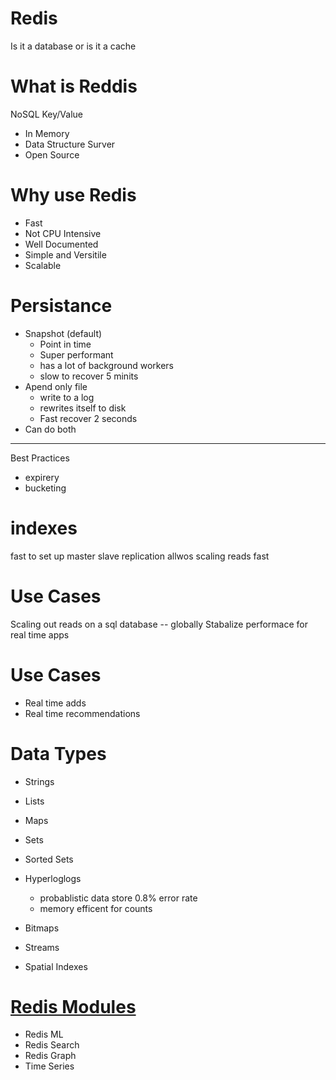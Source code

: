 # Redis
Is it a database or is it a cache



# What is Reddis
NoSQL
Key/Value
* In Memory
* Data Structure Surver
* Open Source

# Why use Redis
* Fast
* Not CPU Intensive
* Well Documented
* Simple and Versitile
* Scalable

# Persistance
* Snapshot (default)
    * Point in time
    * Super performant
    * has a lot of background workers 
    * slow to recover 5 minits
* Apend only file
    * write to a log
    * rewrites itself to disk
    * Fast recover 2 seconds
* Can do both

---
Best Practices
* expirery
* bucketing

# indexes
fast to set up
master slave replication allwos scaling reads fast

# Use Cases
Scaling out reads on a sql database -- globally
Stabalize performace for real time apps


# Use Cases 
* Real time adds
* Real time recommendations

# Data Types
* Strings
* Lists
* Maps
* Sets
* Sorted Sets
* Hyperloglogs
    * probablistic data store 0.8% error rate
    * memory efficent for counts 
    
* Bitmaps
* Streams
* Spatial Indexes 


# [Redis Modules](https://redis.io/modules)
* Redis ML
* Redis Search
* Redis Graph
* Time Series